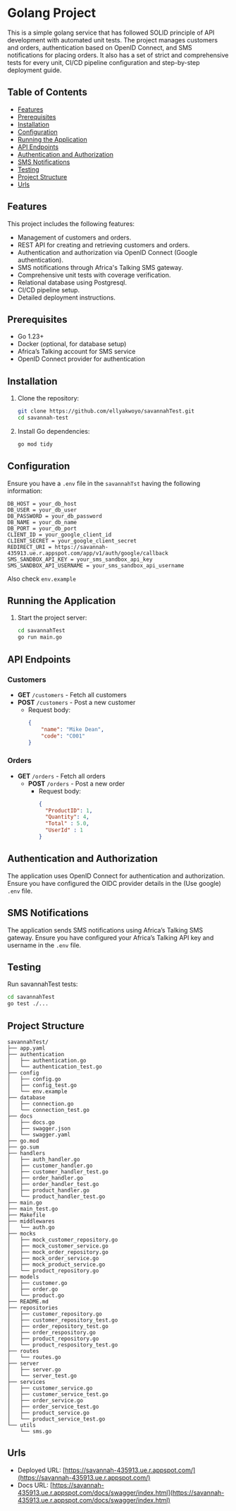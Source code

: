 # Golang Project

This is a simple golang service that has followed SOLID principle of API development with automated unit tests. The project manages customers and orders, authentication based on OpenID Connect, and SMS notifications for placing orders. It also has a set of strict and comprehensive tests for every unit, CI/CD pipeline configuration and step-by-step deployment guide.
## Table of Contents

- [Features](#features)
- [Prerequisites](#prerequisites)
- [Installation](#installation)
- [Configuration](#configuration)
- [Running the Application](#running-the-application)
- [API Endpoints](#api-endpoints)
- [Authentication and Authorization](#authentication-and-authorization)
- [SMS Notifications](#sms-notifications)
- [Testing](#testing)
- [Project Structure](#project-structure)
- [Urls](#urls)

## Features
This project includes the following features:
- Management of customers and orders.
- REST API for creating and retrieving customers and orders.
- Authentication and authorization via OpenID Connect (Google authentication).
- SMS notifications through Africa's Talking SMS gateway.
- Comprehensive unit tests with coverage verification.
- Relational database using Postgresql.
- CI/CD pipeline setup.
- Detailed deployment instructions.

## Prerequisites

- Go 1.23+
- Docker (optional, for database setup)
- Africa’s Talking account for SMS service
- OpenID Connect provider for authentication

## Installation

1. Clone the repository:
    ```bash
    git clone https://github.com/ellyakwoyo/savannahTest.git
    cd savannah-test
    ```

2. Install Go dependencies:
    ```bash
    go mod tidy
    ```

## Configuration

Ensure you have a `.env` file in the `savannahTst` having the following information:
```env
DB_HOST = your_db_host
DB_USER = your_db_user
DB_PASSWORD = your_db_password
DB_NAME = your_db_name
DB_PORT = your_db_port
CLIENT_ID = your_google_client_id
CLIENT_SECRET = your_google_client_secret
REDIRECT_URI = https://savannah-435913.ue.r.appspot.com/app/v1/auth/google/callback
SMS_SANDBOX_API_KEY = your_sms_sandbox_api_key
SMS_SANDBOX_API_USERNAME = your_sms_sandbox_api_username
```
Also check `env.example`

## Running the Application

1. Start the project server:
    ```bash
    cd savannahTest
    go run main.go
    ```

## API Endpoints

### Customers
- **GET** `/customers` - Fetch all customers
- **POST** `/customers` - Post a new customer
    - Request body:
        ```json
        {
            "name": "Mike Dean",
            "code": "C001"
        }
        ```

### Orders
- **GET** `/orders` - Fetch all orders
  - **POST** `/orders` - Post a new order
      - Request body:
          ```json
        {
            "ProductID": 1,
            "Quantity": 4,
            "Total" : 5.0,
            "UserId" : 1
        }
          ```

## Authentication and Authorization

The application uses OpenID Connect for authentication and authorization. Ensure you have configured the OIDC provider details in the (Use google) `.env` file.

## SMS Notifications

The application sends SMS notifications using Africa’s Talking SMS gateway. Ensure you have configured your Africa’s Talking API key and username in the `.env` file.

## Testing

Run savannahTest tests:
```bash
cd savannahTest
go test ./...
```
## Project Structure
```
savannahTest/
├── app.yaml
├── authentication
│   ├── authentication.go
│   └── authentication_test.go
├── config
│   ├── config.go
│   ├── config_test.go
│   └── env.example
├── database
│   ├── connection.go
│   └── connection_test.go
├── docs
│   ├── docs.go
│   ├── swagger.json
│   └── swagger.yaml
├── go.mod
├── go.sum
├── handlers
│   ├── auth_handler.go
│   ├── customer_handler.go
│   ├── customer_handler_test.go
│   ├── order_handler.go
│   ├── order_handler_test.go
│   ├── product_handler.go
│   └── product_handler_test.go
├── main.go
├── main_test.go
├── Makefile
├── middlewares
│   └── auth.go
├── mocks
│   ├── mock_customer_repository.go
│   ├── mock_customer_service.go
│   ├── mock_order_repository.go
│   ├── mock_order_service.go
│   ├── mock_product_service.go
│   └── product_repository.go
├── models
│   ├── customer.go
│   ├── order.go
│   └── product.go
├── README.md
├── repositories
│   ├── customer_repository.go
│   ├── customer_repository_test.go
│   ├── order_repository_test.go
│   ├── order_respository.go
│   ├── product_repository.go
│   └── product_respository_test.go
├── routes
│   └── routes.go
├── server
│   ├── server.go
│   └── server_test.go
├── services
│   ├── customer_service.go
│   ├── customer_service_test.go
│   ├── order_service.go
│   ├── order_service_test.go
│   ├── product_service.go
│   └── product_service_test.go
└── utils
    └── sms.go
```
## Urls

- Deployed URL: [https://savannah-435913.ue.r.appspot.com/](https://savannah-435913.ue.r.appspot.com/)
- Docs URL: [https://savannah-435913.ue.r.appspot.com/docs/swagger/index.html](https://savannah-435913.ue.r.appspot.com/docs/swagger/index.html)
